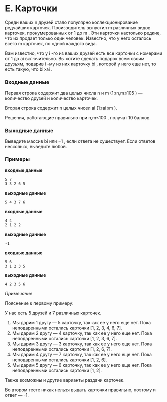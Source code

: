 # E. Карточки

Среди ваших n
 друзей стало популярно коллекционирование редчайших карточек. Производитель выпустил m
 различных видов карточек, пронумерованных от 1 до m
. Эти карточки настолько редкие, что их продает только один человек. Известно, что у него осталось всего m
 карточек, по одной каждого вида.

Вам известно, что у i
-го из ваших друзей есть все карточки с номерами от 1 до ai
 включительно. Вы хотите сделать подарок всем своим друзьям, подарив i
-му из них карточку bi
, которой у него еще нет, то есть такую, что bi>ai
.

### Входные данные
Первая строка содержит два целых числа n
 и m
 (1≤n,m≤105
) — количество друзей и количество карточек.

Вторая строка содержит n
 целых чисел ai
 (1≤ai≤m
).

Решения, работающие правильно при n,m≤100
, получат 10 баллов.


### Выходные данные
Выведите массив bi
 или −1
, если ответа не существует. Если ответов несколько, выведите любой.

### Примеры

**входные данные**

    5 7
    3 3 2 6 5

**выходные данные**

    5 4 3 7 6

**входные данные**

    4 4
    2 1 2 2

**выходные данные**

    -1

**входные данные**

    5 6
    3 1 2 3 5

**выходные данные**

    4 2 3 5 6 

*Примечание*

Пояснение к первому примеру:

У нас есть 5 друзей и 7 различных карточек.

1. Мы дарим 1 другу — 5 карточку, так как ее у него еще нет. Пока неподаренными остались карточки [1, 2, 3, 4, 6, 7].
2. Мы дарим 2 другу — 4 карточку, так как ее у него еще нет. Пока неподаренными остались карточки [1, 2, 3, 6, 7].
3. Мы дарим 3 другу — 3 карточку, так как ее у него еще нет. Пока неподаренными остались карточки [1, 2, 6, 7].
4. Мы дарим 4 другу — 7 карточку, так как ее у него еще нет. Пока неподаренными остались карточки [1, 2, 6].
5. Мы дарим 5 другу — 6 карточку, так как ее у него еще нет. Пока неподаренными остались карточки [1, 2].

Также возможны и другие варианты раздачи карточек.

Во втором тесте никак нельзя выдать карточки правильно, поэтому и ответ — -1.

